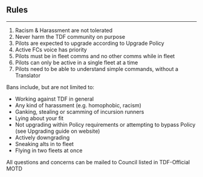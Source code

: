 ## Rules

---

1.  Racism & Harassment are not tolerated
2.  Never harm the TDF community on purpose
3.  Pilots are expected to upgrade according to Upgrade Policy
4.  Active FCs voice has priority
5.  Pilots must be in fleet comms and no other comms while in fleet
6.  Pilots can only be active in a single fleet at a time
7.  Pilots need to be able to understand simple commands, without a Translator

Bans include, but are not limited to:

- Working against TDF in general
- Any kind of harassment (e.g. homophobic, racism)
- Ganking, stealing or scamming of incursion runners
- Lying about your fit
- Not upgrading within Policy requirements or attempting to bypass Policy (see Upgrading guide on website)
- Actively downgrading
- Sneaking alts in to fleet
- Flying in two fleets at once

All questions and concerns can be mailed to Council listed in TDF-Official MOTD
